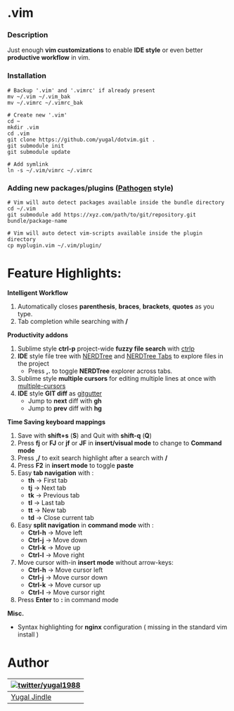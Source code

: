 # .vim

### Description
Just enough **vim customizations** to enable **IDE style** or even better **productive workflow** in vim.

### Installation

```
# Backup '.vim' and '.vimrc' if already present
mv ~/.vim ~/.vim_bak
mv ~/.vimrc ~/.vimrc_bak

# Create new '.vim'
cd ~
mkdir .vim
cd .vim
git clone https://github.com/yugal/dotvim.git .
git submodule init
git submodule update

# Add symlink
ln -s ~/.vim/vimrc ~/.vimrc
```

### Adding new packages/plugins ([Pathogen](https://github.com/tpope/vim-pathogen) style)
```
# Vim will auto detect packages available inside the bundle directory
cd ~/.vim
git submodule add https://xyz.com/path/to/git/repository.git bundle/package-name

# Vim will auto detect vim-scripts available inside the plugin directory
cp myplugin.vim ~/.vim/plugin/
```

# Feature Highlights:

**Intelligent Workflow**

1. Automatically closes **parenthesis**, **braces**, **brackets**, **quotes** as you type.
2. Tab completion while searching with **/**

**Productivity addons**

1. Sublime style **ctrl-p** project-wide **fuzzy file search** with [ctrlp](https://github.com/kien/ctrlp.vim.git)
2. **IDE** style file tree with [NERDTree](https://github.com/scrooloose/nerdtree.git) and [NERDTree Tabs](https://github.com/jistr/vim-nerdtree-tabs.git) to explore files in the project
    * Press **,.** to toggle **NERDTree** explorer across tabs.
3. Sublime style **multiple cursors** for editing multiple lines at once with [multiple-cursors](https://github.com/terryma/vim-multiple-cursors.git)
4. **IDE** style **GIT diff** as [gitgutter](https://github.com/airblade/vim-gitgutter.git)
    * Jump to **next** diff with **gh**
    * Jump to **prev** diff with **hg**

**Time Saving keyboard mappings**

1. Save with **shift+s** (**S**) and Quit with **shift-q** (**Q**)
2. Press **fj** or **FJ** or **jf** or **JF** in **insert/visual mode** to change to **Command mode**
3. Press **,/** to exit search highlight after a search with **/**
4. Press **F2** in **insert mode** to toggle **paste**
5. Easy **tab navigation** with :
    * **th** -> First tab
    * **tj** -> Next tab
    * **tk** -> Previous tab
    * **tl** -> Last tab
    * **tt** -> New tab
    * **td** -> Close current tab
6. Easy **split navigation** in **command mode** with :
    * **Ctrl-h** -> Move left
    * **Ctrl-j** -> Move down
    * **Ctrl-k** -> Move up
    * **Ctrl-l** -> Move right
7. Move cursor with-in **insert mode** without arrow-keys:
    * **Ctrl-h** -> Move cursor left
    * **Ctrl-j** -> Move cursor down
    * **Ctrl-k** -> Move cursor up
    * **Ctrl-l** -> Move cursor right
8. Press **Enter** to **:** in command mode

**Misc.**

* Syntax highlighting for **nginx** configuration ( missing in the standard vim install )

# Author
| [![twitter/yugal1988](https://www.gravatar.com/avatar/19c28676f977300166c0f35f41a9aae0?s=90)](http://twitter.com/yugal1988 "Follow @yugal1988 on Twitter") |
|---|
| [Yugal Jindle](http://stackoverflow.com/users/731963/yugal-jindle) |

